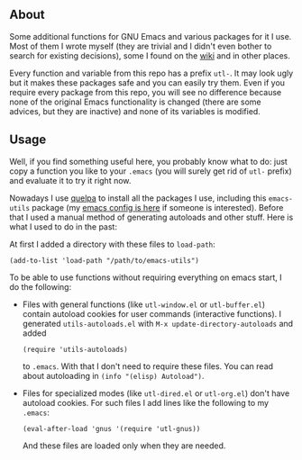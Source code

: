 ## About

Some additional functions for GNU Emacs and various packages for it I
use.  Most of them I wrote myself (they are trivial and I didn't even
bother to search for existing decisions), some I found on the
[wiki](http://www.emacswiki.org/) and in other places.

Every function and variable from this repo has a prefix `utl-`.  It may
look ugly but it makes these packages safe and you can easily try them.
Even if you require every package from this repo, you will see no
difference because none of the original Emacs functionality is changed
(there are some advices, but they are inactive) and none of its
variables is modified.

## Usage

Well, if you find something useful here, you probably know what to do:
just copy a function you like to your `.emacs` (you will surely get rid
of `utl-` prefix) and evaluate it to try it right now.

Nowadays I use [quelpa](https://github.com/quelpa/quelpa) to install all
the packages I use, including this `emacs-utils` package (my
[emacs config is here](https://github.com/alezost/emacs-config/) if
someone is interested).  Before that I used a manual method of
generating autoloads and other stuff.  Here is what I used to do in the
past:

At first I added a directory with these files to `load-path`:

```elisp
(add-to-list 'load-path "/path/to/emacs-utils")
```

To be able to use functions without requiring everything on emacs start,
I do the following:

- Files with general functions (like `utl-window.el` or `utl-buffer.el`)
  contain autoload cookies for user commands (interactive functions).  I
  generated `utils-autoloads.el` with `M-x update-directory-autoloads`
  and added

  ```elisp
  (require 'utils-autoloads)
  ```

  to `.emacs`.  With that I don't need to require these files.  You can
  read about autoloading in `(info "(elisp) Autoload")`.

- Files for specialized modes (like `utl-dired.el` or `utl-org.el`)
  don't have autoload cookies. For such files I add lines like the
  following to my `.emacs`:

  ```elisp
  (eval-after-load 'gnus '(require 'utl-gnus))
  ```

  And these files are loaded only when they are needed.

